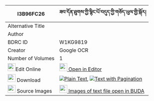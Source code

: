 |I3B96FC26|ཟབ་དོན་ཐུགས་ཀྱི་སྙིང་པོ་བདུད་ཀྱི་གཅོད་ཡུལ་གྱི་སྐོར། 
| --- | --- 
|Alternative Title |
|Author | 
|BDRC ID | W1KG9819
|Creator | Google OCR
|Number of Volumes| 1
|<img width="25" src="https://img.icons8.com/color/25/000000/edit-property.png">Edit Online| [<img width="25" src="https://avatars.githubusercontent.com/u/45091458?s=200&v=4"> Open in Editor](http://editor.openpecha.org/I3B96FC26)
|<img width="25" src="https://img.icons8.com/fluent/48/000000/download-2.png"/>  Download | [![](https://img.icons8.com/color/20/000000/txt.png)Plain Text](https://github.com/Openpecha/I3B96FC26/releases/download/v1/zab_don_tuk_kyi_nyingpo_du_kyi_plain_I3B96FC26.zip), [![](https://img.icons8.com/color/20/000000/txt.png)Text with Pagination](https://github.com/Openpecha/I3B96FC26/releases/download/v1/zab_don_tuk_kyi_nyingpo_du_kyi_pages_I3B96FC26.zip)
|<img width="25" src="https://img.icons8.com/plasticine/100/000000/pictures-folder.png"/>  Source Images | [<img width="25" src="https://library.bdrc.io/icons/BUDA-small.svg"> Images of text file open in BUDA](https://library.bdrc.io/show/bdr:W1KG9819)